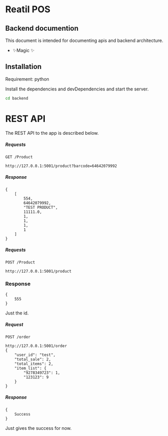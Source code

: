 # Reatil POS
## Backend documention
This document is intended for documenting apis and backend architecture. 
- ✨Magic ✨

## Installation

Requirement: python

Install the dependencies and devDependencies and start the server.

```sh
cd backend
```

# REST API 

The REST API to the app is described below.

##### Requests

`GET /Product`

    http://127.0.0.1:5001/product?barcode=64642079992
##### Response
    {
        [
            554,
            64642079992,
            "TEST PRODUCT",
            11111.0,
            1,
            1,
            1,
            1
        ]
    }

##### Requests

`POST /Product`

    http://127.0.0.1:5001/product

### Response

    {
        555
    }
Just the id. 

##### Request

`POST /order`

    http://127.0.0.1:5001/order
    {
        "user_id": "test",
        "total_sale": 2,
        "total_items": 2,
        "item_list": {
            "9278349723": 1,
            "123123": 9
        }
    }
##### Response

    {
        Success
    }

Just gives the success for now. 

